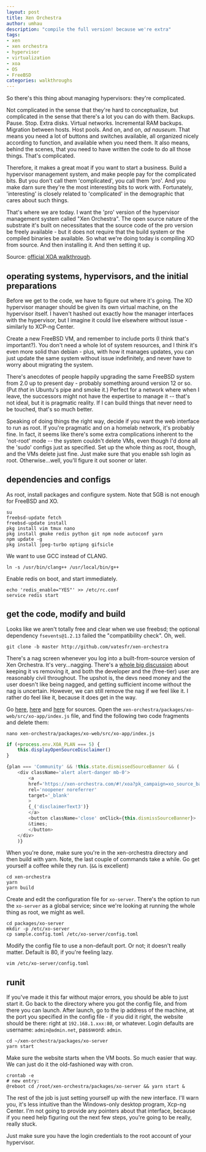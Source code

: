 ```yaml
---
layout: post
title: Xen Orchestra
author: umhau
description: "compile the full version! because we're extra"
tags: 
- xen
- xen orchestra
- hypervisor
- virtualization
- xoa
- OS
- FreeBSD
categories: walkthroughs
---
```


So there's this thing about managing hypervisors: they're complicated. 

Not complicated in the sense that they're hard to conceptualize, but complicated in the sense that there's a lot you can do with them. Backups. Pause. Stop. Extra disks. Virtual networks. Incremental RAM backups. Migration between hosts. Host pools. And on, and on, _ad nauseum_. That means you need a lot of buttons and switches available, all organized nicely according to function, and available when you need them. It also means, behind the scenes, that you need to have written the code to do all those things. That's complicated.

Therefore, it makes a great moat if you want to start a business. Build a hypervisor management system, and make people pay for the complicated bits. But you don't call them 'complicated', you call them 'pro'. And you make darn sure they're the most interesting bits to work with. Fortunately, 'interesting' is closely related to 'complicated' in the demographic that cares about such things. 

That's where we are today. I want the 'pro' version of the hypervisor management system called "Xen Orchestra". The open source nature of the substrate it's built on necessitates that the source code of the pro version be freely available - but it does not require that the build system or the compiled binaries be available. So what we're doing today is compiling XO from source. And then installing it. And then setting it up.

Source: [official XOA walkthrough](https://xen-orchestra.com/docs/installation.html#freebsd).

operating systems, hypervisors, and the initial preparations
------------------------------------------------------------

Before we get to the code, we have to figure out where it's going. The XO hypervisor manager should be given its own virtual machine, on the hypervisor itself. I haven't hashed out exactly how the manager interfaces with the hypervisor, but I imagine it could live elsewhere without issue - similarly to XCP-ng Center. 

Create a new FreeBSD VM, and remember to include ports (I think that's important?). You don't need a whole lot of system resources, and I think it's even more solid than debian - plus, with how it manages updates, you can just update the same system without issue indefinitely, and never have to worry about migrating the system. 

There's anecdotes of people happily upgrading the same FreeBSD system from 2.0 up to present day - probably something around version 12 or so. (Put _that_ in Ubuntu's pipe and smoke it.) Perfect for a network where when I leave, the successors might not have the expertise to manage it -- that's not ideal, but it is pragmatic reality. If I can build things that never need to be touched, that's so much better.

Speaking of doing things the right way, decide if you want the web interface to run as root. If you're pragmatic and on a homelab network, it's probably fine. In fact, it seems like there's some extra complications inherent to the 'not-root' mode -- the system couldn't delete VMs, even though I'd done all the 'sudo' configs just as specified. Set up the whole thing as root, though, and the VMs delete just fine.  Just make sure that you enable ssh login as root. Otherwise...well, you'll figure it out sooner or later.

dependencies and configs
------------------------

As root, install packages and configure system. Note that 5GB is not enough for FreeBSD and XO.

```shell
su
freebsd-update fetch
freebsd-update install
pkg install vim tmux nano
pkg install gmake redis python git npm node autoconf yarn
npm update -g
pkg install jpeg-turbo optipng gifsicle
```

We want to use GCC instead of CLANG.

```shell
ln -s /usr/bin/clang++ /usr/local/bin/g++
```

Enable redis on boot, and start immediately.
```shell
echo 'redis_enable="YES"' >> /etc/rc.conf
service redis start
```

get the code, modify and build
------------------------------

Looks like we aren't totally free and clear when we use freebsd; the optional dependency `fsevents@1.2.13` failed the "compatibility check". Oh, well.  

```shell
git clone -b master http://github.com/vatesfr/xen-orchestra
```

There's a nag screen whenever you log into a built-from-source version of Xen Orchestra. It's very...nagging.  There's a [whole big discussion](https://xcp-ng.org/forum/topic/1815/nag-screens/30) about keeping it vs removing it, and both the developer and the (free-tier) user are reasonably civil throughout.  The upshot is, the devs need money and the user doesn't like being nagged, and getting sufficient income without the nag is uncertain.  However, we can still remove the nag if we feel like it. I rather do feel like it, because it does get in the way.

Go [here](https://github.com/vatesfr/xen-orchestra/issues/4175#issuecomment-488320434), [here](https://github.com/FoxieHazmat/xenorchestraSourceBannerFix/issues/1) and [here](https://github.com/megabert/xenorchestraSourceBannerFix) for sources. Open the `xen-orchestra/packages/xo-web/src/xo-app/index.js` file, and find the following two code fragments and delete them:

```shell
nano xen-orchestra/packages/xo-web/src/xo-app/index.js
```

```javascript
if (+process.env.XOA_PLAN === 5) {
    this.displayOpenSourceDisclaimer()
}
```

```javascript
{plan === 'Community' && !this.state.dismissedSourceBanner && (
    <div className='alert alert-danger mb-0'>
        <a
        href='https://xen-orchestra.com/#!/xoa?pk_campaign=xo_source_banner'
        rel='noopener noreferrer'
        target='_blank'
        >
        {_('disclaimerText3')}
        </a>
        <button className='close' onClick={this.dismissSourceBanner}>
        &times;
        </button>
    </div>
    )}
```

When you're done, make sure you're in the xen-orchestra directory and then build with yarn. Note, the last couple of commands take a while. Go get yourself a coffee while they run. (`&&` is excellent)

```shell
cd xen-orchestra
yarn
yarn build
```

Create and edit the configuration file for `xo-server`. There's the option to run the `xo-server` as a global service; since we're looking at running the whole thing as root, we might as well. 

```shell
cd packages/xo-server
mkdir -p /etc/xo-server
cp sample.config.toml /etc/xo-server/config.toml
```

Modify the config file to use a non-default port. Or not; it doesn't really matter. Default is 80, if you're feeling lazy.

```shell
vim /etc/xo-server/config.toml
```

<!-- The line you're looking for is super simple. But the default is fine.

```shell
port = 80
``` -->

runit
-----

If you've made it this far without major errors, you should be able to just start it. Go back to the directory where you got the config file, and from there you can launch.  After launch, go to the ip address of the machine, at the port you specified in the config file - if you did it right, the website should be there: right at `192.168.1.xxx:80`, or whatever. Login defaults are username: `admin@admin.net`, password: `admin`. 

```shell
cd ~/xen-orchestra/packages/xo-server
yarn start
```

Make sure the website starts when the VM boots. So much easier that way. We can just do it the old-fashioned way with cron.

```shell
crontab -e
# new entry: 
@reboot cd /root/xen-orchestra/packages/xo-server && yarn start &
```

The rest of the job is just setting yourself up with the new interface. I'll warn you, it's less intuitive than the Windows-only desktop program, Xcp-ng Center. I'm not going to provide any pointers about that interface, because if you need help figuring out the next few steps, you're going to be really, really stuck. 

Just make sure you have the login credentials to the root account of your hypervisor.

